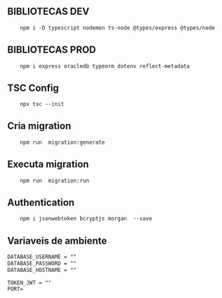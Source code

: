 ## BIBLIOTECAS DEV
```diff
    npm i -D typescript nodemon ts-node @types/express @types/node
```
## BIBLIOTECAS PROD
```diff
    npm i express oracledb typeorm dotenv reflect-metadata
```
## TSC Config
```diff
    npx tsc --init
```
## Cria migration
```diff
    npm run  migration:generate
```
## Executa migration
```diff
    npm run  migration:run
```

## Authentication 
```diff
    npm i jsonwebtoken bcryptjs morgan  --save
```

## Variaveis de ambiente
```diff
DATABASE_USERNAME = ""
DATABASE_PASSWORD = ""
DATABASE_HOSTNAME = ""

TOKEN_JWT = ""
PORT=
```